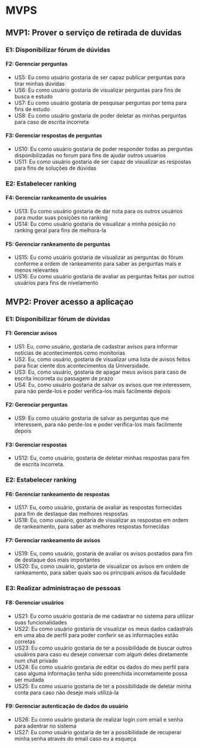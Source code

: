 # MVPS

## MVP1: Prover o serviço de retirada de duvidas

### E1: Disponibilizar fórum de dúvidas

#### F2: Gerenciar perguntas

- US5: Eu como usuário gostaria de ser capaz publicar perguntas para tirar minhas dúvidas
- US6: Eu como usuário gostaria de visualizar perguntas para fins de busca e estudo
- US7: Eu como usuário gostaria de pesquisar perguntas por tema para fins de estudo
- US8: Eu como usuário gostaria de poder deletar as minhas perguntas para caso de escrita incorreta

#### F3: Gerenciar respostas de perguntas

- US10: Eu como usuário gostaria de poder responder todas as perguntas disponibilizadas no forum para fins de ajudar outros usuarios
- US11: Eu como usuário gostaria de ser capaz de visualizar as respostas para fins de soluções de dúvidas

### E2: Estabelecer ranking

#### F4: Gerenciar rankeamento de usuários

- US13: Eu como usuário gostaria de dar nota para os outros usuários para mudar suas posições no ranking
- US14: Eu como usuário gostaria de visualizar a minha posição no ranking geral para fins de melhora-la

#### F5: Gerenciar rankeamento de perguntas

- US15: Eu como usuário gostaria de visualizar as perguntas do fórum conforme a ordem de rankeamento para saber as perguntas mais e menos relevantes
- US16: Eu como usuário gostaria de avaliar as perguntas feitas por outros usuários para fins de nivelamento

## MVP2: Prover acesso a aplicaçao

### E1: Disponibilizar fórum de dúvidas

#### F1: Gerenciar avisos

- US1: Eu, como usuário, gostaria de cadastrar avisos para informar notícias de acontecimentos como monitorias
- US2: Eu, como usuário, gostaria de visualizar uma lista de avisos feitos para ficar ciente dos acontecimentos da Universidade.
- US3: Eu, como usuário, gostaria de apagar meus avisos para caso de escrita incorreta ou passagem de prazo
- US4: Eu, como usuário gostaria de salvar os avisos que me interessem, para não perde-los e poder verifica-los mais facilmente depois

#### F2: Gerenciar perguntas

- US9: Eu como usuário gostaria de salvar as perguntas que me interessem, para não perde-los e poder verifica-los mais facilmente depois

#### F3: Gerenciar respostas

- US12: Eu, como usuário, gostaria de deletar minhas respostas para fim de escrita incorreta.

### E2: Estabelecer ranking

#### F6: Gerenciar rankeamento de respostas

- US17: Eu, como usuário, gostaria de avaliar as respostas fornecidas para fim de destaque das melhores respostas
- US18: Eu, como usuário, gostaria de visualizar as respostas em ordem de rankeamento, para saber as melhores respostas fornecidas

#### F7: Gerenciar rankeamento de avisos

- US19: Eu, como usuário, gostaria de avaliar os avisos postados para fim de destaque dos mais importantes
- US20: Eu, como usuário, gostaria de visualizar os avisos em ordem de rankeamento, para saber quais sao os principais avisos da faculdade

### E3: Realizar administraçao de pessoas

#### F8: Gerenciar usuários

- US21: Eu como usuário gostaria de me cadastrar no sistema para utilizar suas funcionalidades
- US22: Eu como usuário gostaria de visualizar os meus dados cadastrais em uma aba de perfil para poder conferir se as informações estão corretas
- US23: Eu como usuário gostaria de ter a possibilidade de buscar outros usuáiros para caso eu deseje conversar com algum deles diretamente num chat privado
- US24: Eu como usuário gostaria de editar os dados do meu perfil para caso alguma informação tenha sido preenchida incorretamente possa ser mudada
- US25: Eu como usuario gostaria de ter a possibilidade de deletar minha conta para caso não deseje mais utilizá-la

#### F9: Gerenciar autenticação de dados do usuário

- US26: Eu como usuário gostaria de realizar login com email e senha para adentrar no sistema
- US27: Eu como usuário gostaria de ter a possibilidade de recuperar minha senha através do email caso eu a esqueça
